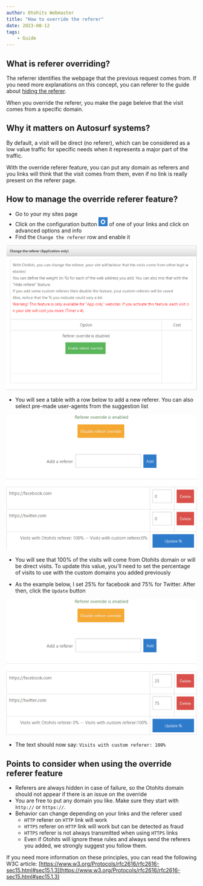 ```yaml
---
author: Otohits Webmaster
title: "How to override the referer"
date: 2023-08-12
tags:
    - Guide
---
```


## What is referer overriding?

The referrer identifies the webpage that the previous request comes from. If you need more explanations on this concept, you can referer to the guide about [hiding the referer](./2023-08-11-how-to-hide-the-referer.md).

When you override the referer, you make the page beleive that the visit comes from a specific domain.

## Why it matters on Autosurf systems?

By default, a visit will be direct (no referer), which can be considered as a low value traffic for specific needs when it represents a major part of the traffic.

With the override referer feature, you can put any domain as referers and you links will think that the visit comes from them, even if no link is really present on the referer page.

## How to manage the override referer feature?

* Go to your my sites page
* Click on the configuration button ![Config button](/img/guides/config_btn.png) of one of your links and click on advanced options and info
* Find the `Change the referer` row and enable it

![Override referer row](/img/guides/ov_ref_1.png)

* You will see a table with a row below to add a new referer. You can also select pre-made user-agents from the suggestion list

![Override referer visit type](/img/guides/ov_ref_2.png)

* You will see that 100% of the visits will come from Otohits domain or will be direct visits. To update this value, you'll need to set the percentage of visits to use with the custom domains you added previously

* As the example below, I set 25% for facebook and 75% for Twitter. After then, click the `Update` button

![Override referer update](/img/guides/ov_ref_3.png)

* The text should now say: `Visits with custom referer: 100%`

## Points to consider when using the override referer feature

* Referers are always hidden in case of failure, so the Otohits domain should not appear if there is an issue on the override
* You are free to put any domain you like. Make sure they start with `http://` or `https://`.
* Behavior can change depending on your links and the referer used
  * `HTTP` referer on `HTTP` link will work
  * `HTTPS` referer on `HTTP` link will work but can be detected as fraud
  * `HTTPS` referer is not always transmitted when using `HTTPS` links
  * Even if Otohits will ignore these rules and always send the referers you added, we strongly suggest you follow them.

If you need more information on these principles, you can read the following W3C article: [https://www.w3.org/Protocols/rfc2616/rfc2616-sec15.html#sec15.1.3](https://www.w3.org/Protocols/rfc2616/rfc2616-sec15.html#sec15.1.3)